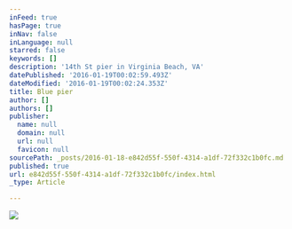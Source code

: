 ```yaml
---
inFeed: true
hasPage: true
inNav: false
inLanguage: null
starred: false
keywords: []
description: '14th St pier in Virginia Beach, VA'
datePublished: '2016-01-19T00:02:59.493Z'
dateModified: '2016-01-19T00:02:24.353Z'
title: Blue pier
author: []
authors: []
publisher:
  name: null
  domain: null
  url: null
  favicon: null
sourcePath: _posts/2016-01-18-e842d55f-550f-4314-a1df-72f332c1b0fc.md
published: true
url: e842d55f-550f-4314-a1df-72f332c1b0fc/index.html
_type: Article

---
```

![](https://the-grid-user-content.s3-us-west-2.amazonaws.com/b275eedc-fc8f-4ebe-9f0f-5bc7a04e987d.jpg)